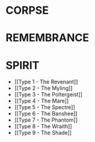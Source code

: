 # CORPSE
# REMEMBRANCE
# SPIRIT
- [[Type 1 - The Revenant]]
- [[Type 2 - The Myling]]
- [[Type 3 - The Poltergeist]]
- [[Type 4 - The Mare]]
- [[Type 5 - The Spectre]]
- [[Type 6 - The Banshee]]
- [[Type 7 - The Phantom]]
- [[Type 8 - The Wraith]]
- [[Type 9 - The Shade]]